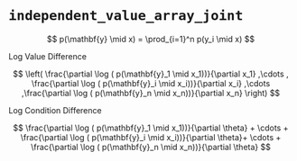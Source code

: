 # `independent_value_array_joint`

$$
  p(\mathbf{y} \mid x) = \prod_{i=1}^n p(y_i \mid x)
$$


Log Value Difference

$$
  \left( \frac{\partial \log ( p(\mathbf{y}_1 \mid x_1))}{\partial x_1} ,\cdots , \frac{\partial \log ( p(\mathbf{y}_i \mid x_i))}{\partial x_i} ,\cdots ,\frac{\partial \log ( p(\mathbf{y}_n \mid x_n))}{\partial x_n} \right)
$$

Log Condition Difference

$$
 \frac{\partial \log ( p(\mathbf{y}_1 \mid x_1))}{\partial \theta}  + \cdots + \frac{\partial \log ( p(\mathbf{y}_i \mid x_i))}{\partial \theta}+ \cdots + \frac{\partial \log ( p(\mathbf{y}_n \mid x_n))}{\partial \theta}
$$
